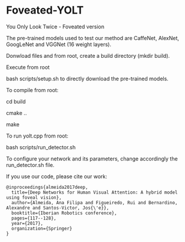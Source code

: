 # Foveated-YOLT
You Only Look Twice - Foveated version

The pre-trained models used to test our method are CaffeNet, AlexNet, GoogLeNet and VGGNet (16 weight layers).



Donwload files and from root, create a build directory (mkdir build).

Execute from root


bash scripts/setup.sh to directly download the pre-trained models.



To compile from root: 

cd build

cmake ..

make




To run yolt.cpp from root:

bash scripts/run_detector.sh
 


To configure your network and its parameters, change accordingly the run_detector.sh file.


If you use our code, please cite our work:

```
@inproceedings{almeida2017deep,
  title={Deep Networks for Human Visual Attention: A hybrid model using foveal vision},
  author={Almeida, Ana Filipa and Figueiredo, Rui and Bernardino, Alexandre and Santos-Victor, Jos{\'e}},
  booktitle={Iberian Robotics conference},
  pages={117--128},
  year={2017},
  organization={Springer}
}
```



